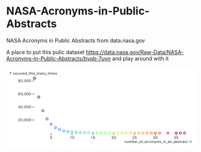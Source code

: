 # NASA-Acronyms-in-Public-Abstracts
NASA Acronyms in Public Abstracts from data.nasa.gov

A place to put this pulic dataset https://data.nasa.gov/Raw-Data/NASA-Acronyms-in-Public-Abstracts/byqb-7uyn and play around with it



![Chart showing how many acronyms occur in how many abstracts](acronyms_chart.png "Chart showing how many acronyms occur in how many abstracts")
